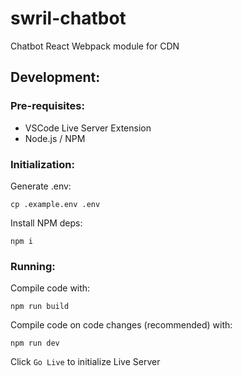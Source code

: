 # swril-chatbot
Chatbot React Webpack module for CDN


## Development:

### Pre-requisites:

- VSCode Live Server Extension
- Node.js / NPM

### Initialization:

Generate .env:

`cp .example.env .env`

Install NPM deps:

`npm i`

### Running:

Compile code with:

`npm run build`

Compile code on code changes (recommended) with:

`npm run dev`

Click `Go Live` to initialize Live Server